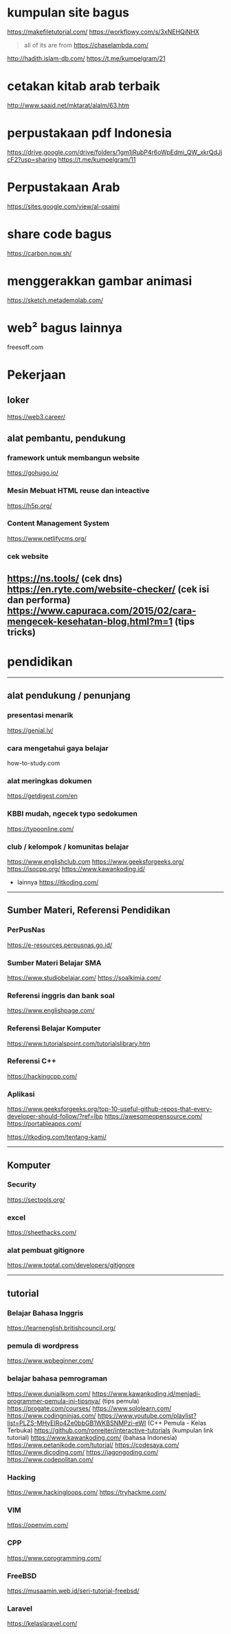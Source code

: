 # kumpulan site bagus

https://makefiletutorial.com/
https://workflowy.com/s/3xNEHQiNHX
> all of its are from https://chaselambda.com/

http://hadith.islam-db.com/
https://t.me/kumpelgram/21

# cetakan kitab arab terbaik
http://www.saaid.net/mktarat/alalm/63.htm

# perpustakaan pdf Indonesia
https://drive.google.com/drive/folders/1gm1jRubP4r6oWpEdmi_QW_xkrQdJjcF2?usp=sharing
https://t.me/kumpelgram/11

# Perpustakaan Arab
https://sites.google.com/view/al-osaimi

# share code bagus
https://carbon.now.sh/

# menggerakkan gambar animasi
https://sketch.metademolab.com/

# web² bagus lainnya
freesoff.com

# Pekerjaan

## loker
https://web3.career/

## alat pembantu, pendukung

### framework untuk membangun website
https://gohugo.io/

### Mesin Mebuat HTML reuse dan inteactive
https://h5p.org/

### Content Management System
https://www.netlifycms.org/

### cek website
https://ns.tools/ (cek dns)
https://en.ryte.com/website-checker/ (cek isi dan performa)
https://www.capuraca.com/2015/02/cara-mengecek-kesehatan-blog.html?m=1 (tips tricks)
---

# pendidikan

---

## alat pendukung / penunjang

### presentasi menarik
https://genial.ly/

### cara mengetahui gaya belajar
how-to-study.com

### alat meringkas dokumen
https://getdigest.com/en

### KBBI mudah, ngecek typo sedokumen
https://typoonline.com/

### club / kelompok / komunitas belajar
https://www.englishclub.com
https://www.geeksforgeeks.org/
https://isocpp.org/
https://www.kawankoding.id/
- lainnya
https://itkoding.com/

---

## Sumber Materi, Referensi Pendidikan

### PerPusNas
https://e-resources.perpusnas.go.id/

### Sumber Materi Belajar SMA
https://www.studiobelajar.com/
https://soalkimia.com/

### Referensi inggris dan bank soal
https://www.englishpage.com/

### Referensi Belajar Komputer
https://www.tutorialspoint.com/tutorialslibrary.htm

### Referensi C++
https://hackingcpp.com/

### Aplikasi
https://www.geeksforgeeks.org/top-10-useful-github-repos-that-every-developer-should-follow/?ref=lbp
https://awesomeopensource.com/
https://portableapps.com/


https://itkoding.com/tentang-kami/



---

## Komputer

### Security
https://sectools.org/

### excel
https://sheethacks.com/

### alat pembuat gitignore
https://www.toptal.com/developers/gitignore

---

## tutorial

### Belajar Bahasa Inggris
https://learnenglish.britishcouncil.org/

### pemula di wordpress
https://www.wpbeginner.com/

### belajar bahasa pemrograman
https://www.duniailkom.com/
https://www.kawankoding.id/menjadi-programmer-pemula-ini-tipsnya/ (tips pemula)
https://progate.com/courses/
https://www.sololearn.com/
https://www.codingninjas.com/
https://www.youtube.com/playlist?list=PLZS-MHyEIRo4Ze0bbGB1WKBSNMPzi-eWI (C++ Pemula - Kelas Terbuka)
https://github.com/ronreiter/interactive-tutorials (kumpulan link tutorial)
https://www.kawankoding.com/ (bahasa Indonesia)
https://www.petanikode.com/tutorial/
https://codesaya.com/
https://www.dicoding.com/
https://jagongoding.com/
https://www.codepolitan.com/

### Hacking
https://www.hackingloops.com/
https://tryhackme.com/

### VIM
https://openvim.com/

### CPP
https://www.cprogramming.com/

### FreeBSD
https://musaamin.web.id/seri-tutorial-freebsd/

### Laravel
https://kelaslaravel.com/
